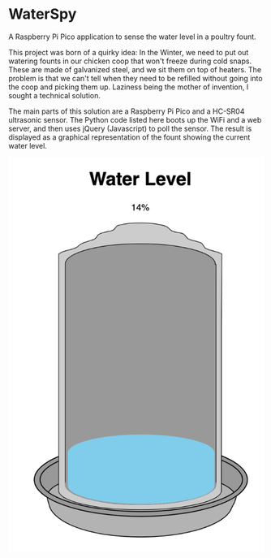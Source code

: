 # WaterSpy
A Raspberry Pi Pico application to sense the water level in a poultry fount.

This project was born of a quirky idea:  In the Winter, we need to put out watering founts in our chicken coop that won't freeze during cold snaps.  These are made of galvanized steel, and we sit them on top of heaters.  The problem is that we can't tell when they need to be refilled without going into the coop and picking them up. Laziness being the mother of invention, I sought a technical solution.

The main parts of this solution are a Raspberry Pi Pico and a HC-SR04 ultrasonic sensor.  The Python code listed here boots up the WiFi and a web server, and then uses jQuery (Javascript) to poll the sensor.  The result is displayed as a graphical representation of the fount showing the current water level.

![the fount](https://github.com/mpemburn/WaterSpy/blob/master/WaterSpy.png)
